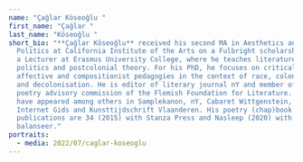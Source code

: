 ```yaml
---
name: "Çağlar Köseoğlu "
first_name: "Çağlar "
last_name: "Köseoğlu "
short_bio: "**Çağlar Köseoğlu** received his second MA in Aesthetics and
  Politics at California Institute of the Arts on a Fulbright scholarship. He is
  a Lecturer at Erasmus University College, where he teaches literature,
  politics and postcolonial theory. For his PhD, he focuses on critical,
  affective and compositionist pedagogies in the context of race, colonialism
  and decolonisation. He is editor of literary journal nY and member of the
  poetry advisory commission of the Flemish Foundation for Literature. His poems
  have appeared among others in Samplekanon, nY, Cabaret Wittgenstein, De
  Internet Gids and Kunsttijdschrift Vlaanderen. His poetry (chap)book
  publications are 34 (2015) with Stanza Press and Nasleep (2020) with het
  balanseer."
portraits:
  - media: 2022/07/caglar-koseoglu
---
```

